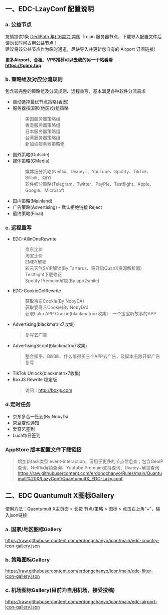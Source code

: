 ## 一、EDC-LzayConf 配置说明
### a. 公益节点
友情提供1条 [DediPath 年付6美刀 ](https://i.tgaro.top/dp6)美国 Trojan 服务器节点，下载导入配置文件后请勿长时间占用公益节点！  
建议将该公益节点作为临时通道，尽快导入并更新您自有的 Airport 订阅链接!

**更多Airport、合租、VPS推荐可以去我的另一个站看看**  
**https://tgaro.top**

### b. 策略组及对应分流规则
包含较完整的策略组及分流规则、远程重写，基本满足各种软件分流需求
- 自动选择最优节点策略(香港)
- 服务器按国家(地区)分组策略
  > 美国服务器策略组  
  > 香港服务器策略组  
  > 日本服务器策略组  
  > 台湾服务器策略组  
  > 新加坡服务器策略组  
- 国外策略(Outside)
- 媒体策略(GMedia)
  > 媒体细分策略(Neiflix、Disney+、YouTube、Spotify、TikTok、Bilibili、iQiYi  
  > 软件细分策略(Telegram、Twitter、PayPle、Testflight、Apple、Google、Microsoft  
- 国内策略(Mainland)
- 广告策略(Advertising) - 默认拒绝链接 Reject
- 最终策略(Final)

### c. 远程重写
- EDC-AllinOneRewrite
  > 京东比价  
  > 淘宝比价  
  > EMBY解锁  
  > 彩云天气SVIP解锁(By Tartarus、需开启QuanX资源解析器)  
  > Testflight下载修正  
  > Spotify Premuim解锁(By app2smile)  
- EDC-CookieGetRewrite
  > 获取京东Cookie(By NobyDA)  
  > 获取爱奇艺Cookie(By NobyDA)  
  > 获取Luka APP Cookie(blackmatrix7收集) - 一个宝宝听故事的APP  
- Advertising(blackmatrix7收集)
  > 复写去广告
- AdvertisingScript(blackmatrix7收集)
  > 整合知乎、BiliBili、什么值得买三个APP去广告，及脚本去除开屏广告复写
- TikTok Unlock(blackmatrix7收集)
- BoxJS Rewrite 稳定版
  > 访问：http://boxjs.com

### d.定时任务
- 京东多合一签到(By NobyDa
- 京豆变动通知
- 爱奇艺签到
- Luca每日签到

### AppStore 版本配置文件下载链接
> 增加新task类型  event-interaction，可用于更多的节点信息查；包含GeoIP查询、Netflix解锁查询、Youtube Premuim支持查询、Disney+解锁查询
https://raw.githubusercontent.com/erdongchanyo/Rules/main/Quantumult%20X/LazyConf/QuantumultX_EDC-Lazy.conf

## 二、EDC Quantumult X图标Gallery
使用方法：Quantumult X主页面 > 长按 节点/策略 > 图标 > 点击右上角“+”，输入json链接

### a. 国家/地区图标Gallery
https://raw.githubusercontent.com/erdongchanyo/icon/main/edc-country-icon-gallery.json

### b. 策略图标Gallery
https://raw.githubusercontent.com/erdongchanyo/icon/main/edc-filter-icon-gallery.json

### c. 机场图标Gallery(目前为自用机场，接受投稿)
https://raw.githubusercontent.com/erdongchanyo/icon/main/edc-airport-icon-gallery.json
